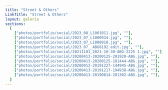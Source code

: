 ```yaml
---
title: "Street & Others"
LinkTitle: "Street & Others"
layout: galeria
sections:
  [
    ["photos/portfolio/social/2023_08_L1001011.jpg", ""],
    ["photos/portfolio/social/2023_07_L1000934.jpg", ""],
    ["photos/portfolio/social/2023_07_L1000918.jpg", ""],
    ["photos/portfolio/social/2023_07__ABG8192_edit.jpg", ""],
    ["photos/portfolio/social/20211101_2021-10-30-ABG-2225 1.jpg", ""],
    ["photos/portfolio/social/20200413-20200125-201920-ABG.jpg", ""],
    ["photos/portfolio/social/20200413-20200125-181444-ABG.jpg", ""],
    ["photos/portfolio/social/20200413-20191227-144945-ABG.jpg", ""],
    ["photos/portfolio/social/20200413-20191217-194938-ABG.jpg", ""],
    ["photos/portfolio/social/20200413-20190814-201302-ABG.jpg", ""],
  ]
---
```

